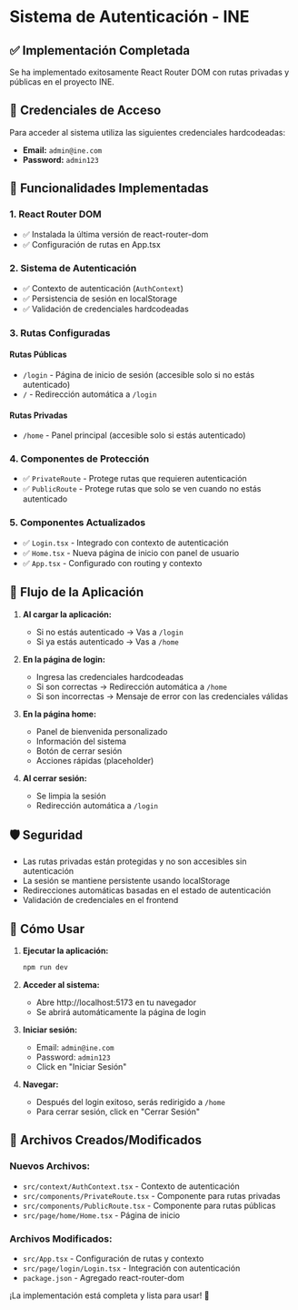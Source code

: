 # Sistema de Autenticación - INE

## ✅ Implementación Completada

Se ha implementado exitosamente React Router DOM con rutas privadas y públicas en el proyecto INE.

## 🔐 Credenciales de Acceso

Para acceder al sistema utiliza las siguientes credenciales hardcodeadas:

- **Email:** `admin@ine.com`
- **Password:** `admin123`

## 🚀 Funcionalidades Implementadas

### 1. React Router DOM

- ✅ Instalada la última versión de react-router-dom
- ✅ Configuración de rutas en App.tsx

### 2. Sistema de Autenticación

- ✅ Contexto de autenticación (`AuthContext`)
- ✅ Persistencia de sesión en localStorage
- ✅ Validación de credenciales hardcodeadas

### 3. Rutas Configuradas

#### Rutas Públicas

- `/login` - Página de inicio de sesión (accesible solo si no estás autenticado)
- `/` - Redirección automática a `/login`

#### Rutas Privadas

- `/home` - Panel principal (accesible solo si estás autenticado)

### 4. Componentes de Protección

- ✅ `PrivateRoute` - Protege rutas que requieren autenticación
- ✅ `PublicRoute` - Protege rutas que solo se ven cuando no estás autenticado

### 5. Componentes Actualizados

- ✅ `Login.tsx` - Integrado con contexto de autenticación
- ✅ `Home.tsx` - Nueva página de inicio con panel de usuario
- ✅ `App.tsx` - Configurado con routing y contexto

## 🎯 Flujo de la Aplicación

1. **Al cargar la aplicación:**

   - Si no estás autenticado → Vas a `/login`
   - Si ya estás autenticado → Vas a `/home`

2. **En la página de login:**

   - Ingresa las credenciales hardcodeadas
   - Si son correctas → Redirección automática a `/home`
   - Si son incorrectas → Mensaje de error con las credenciales válidas

3. **En la página home:**

   - Panel de bienvenida personalizado
   - Información del sistema
   - Botón de cerrar sesión
   - Acciones rápidas (placeholder)

4. **Al cerrar sesión:**
   - Se limpia la sesión
   - Redirección automática a `/login`

## 🛡️ Seguridad

- Las rutas privadas están protegidas y no son accesibles sin autenticación
- La sesión se mantiene persistente usando localStorage
- Redirecciones automáticas basadas en el estado de autenticación
- Validación de credenciales en el frontend

## 🚀 Cómo Usar

1. **Ejecutar la aplicación:**

   ```bash
   npm run dev
   ```

2. **Acceder al sistema:**

   - Abre http://localhost:5173 en tu navegador
   - Se abrirá automáticamente la página de login

3. **Iniciar sesión:**

   - Email: `admin@ine.com`
   - Password: `admin123`
   - Click en "Iniciar Sesión"

4. **Navegar:**
   - Después del login exitoso, serás redirigido a `/home`
   - Para cerrar sesión, click en "Cerrar Sesión"

## 📁 Archivos Creados/Modificados

### Nuevos Archivos:

- `src/context/AuthContext.tsx` - Contexto de autenticación
- `src/components/PrivateRoute.tsx` - Componente para rutas privadas
- `src/components/PublicRoute.tsx` - Componente para rutas públicas
- `src/page/home/Home.tsx` - Página de inicio

### Archivos Modificados:

- `src/App.tsx` - Configuración de rutas y contexto
- `src/page/login/Login.tsx` - Integración con autenticación
- `package.json` - Agregado react-router-dom

¡La implementación está completa y lista para usar! 🎉
